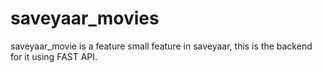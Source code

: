# saveyaar_movies
saveyaar_movie is a feature small feature in saveyaar, this is the backend for it using FAST API.
